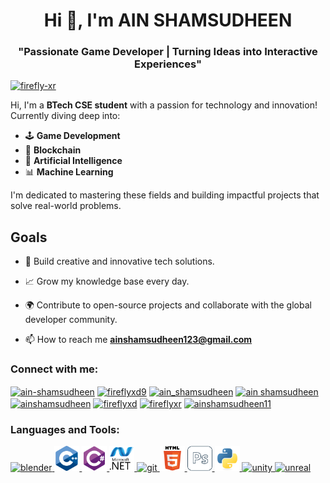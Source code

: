 <h1 align="center">Hi 👋, I'm AIN SHAMSUDHEEN</h1>
<h3 align="center">"Passionate Game Developer | Turning Ideas into Interactive Experiences"</h3>

<p align="left"> <a href="https://github.com/ryo-ma/github-profile-trophy"><img src="https://github-profile-trophy.vercel.app/?username=firefly-xr" alt="firefly-xr" /></a> </p>


Hi, I'm a **BTech CSE student** with a passion for technology and innovation! Currently diving deep into:  
- 🕹️ **Game Development**  
- 🔗 **Blockchain**  
- 🤖 **Artificial Intelligence**  
- 📊 **Machine Learning**  

I'm dedicated to mastering these fields and building impactful projects that solve real-world problems.

## Goals  
- 🌟 Build creative and innovative tech solutions.  
- 📈 Grow my knowledge base every day.  
- 🌍 Contribute to open-source projects and collaborate with the global developer community.


- 📫 How to reach me **ainshamsudheen123@gmail.com**

<h3 align="left">Connect with me:</h3>
<p align="left">
<a href="https://codepen.io/ain-shamsudheen" target="blank"><img align="center" src="https://raw.githubusercontent.com/rahuldkjain/github-profile-readme-generator/master/src/images/icons/Social/codepen.svg" alt="ain-shamsudheen" height="30" width="40" /></a>
<a href="https://dev.to/fireflyxd9" target="blank"><img align="center" src="https://raw.githubusercontent.com/rahuldkjain/github-profile-readme-generator/master/src/images/icons/Social/devto.svg" alt="fireflyxd9" height="30" width="40" /></a>
<a href="https://twitter.com/ain_shamsudheen" target="blank"><img align="center" src="https://raw.githubusercontent.com/rahuldkjain/github-profile-readme-generator/master/src/images/icons/Social/twitter.svg" alt="ain_shamsudheen" height="30" width="40" /></a>
<a href="https://www.linkedin.com/in/ain-shamsudheen-8148551b4" target="blank"><img align="center" src="https://raw.githubusercontent.com/rahuldkjain/github-profile-readme-generator/master/src/images/icons/Social/linked-in-alt.svg" alt="ain shamsudheen" height="30" width="40" /></a>
<a href="https://instagram.com/ainshamsudheen" target="blank"><img align="center" src="https://raw.githubusercontent.com/rahuldkjain/github-profile-readme-generator/master/src/images/icons/Social/instagram.svg" alt="ainshamsudheen" height="30" width="40" /></a>
<a href="https://dribbble.com/fireflyxd" target="blank"><img align="center" src="https://raw.githubusercontent.com/rahuldkjain/github-profile-readme-generator/master/src/images/icons/Social/dribbble.svg" alt="fireflyxd" height="30" width="40" /></a>
<a href="https://hashnode.com/@fireflyxr" target="blank"><img align="center" src="https://raw.githubusercontent.com/rahuldkjain/github-profile-readme-generator/master/src/images/icons/Social/hashnode.svg" alt="fireflyxr" height="30" width="40" /></a>
<a href="https://www.hackerrank.com/ainshamsudheen11" target="blank"><img align="center" src="https://raw.githubusercontent.com/rahuldkjain/github-profile-readme-generator/master/src/images/icons/Social/hackerrank.svg" alt="ainshamsudheen11" height="30" width="40" /></a>
</p>

<h3 align="left">Languages and Tools:</h3>
<p align="left">  <a href="https://www.blender.org/" target="_blank" rel="noreferrer"> <img src="https://download.blender.org/branding/community/blender_community_badge_white.svg" alt="blender" width="40" height="40"/> </a> <a href="https://www.w3schools.com/cpp/" target="_blank" rel="noreferrer"> <img src="https://raw.githubusercontent.com/devicons/devicon/master/icons/cplusplus/cplusplus-original.svg" alt="cplusplus" width="40" height="40"/> </a> <a href="https://www.w3schools.com/cs/" target="_blank" rel="noreferrer"> <img src="https://raw.githubusercontent.com/devicons/devicon/master/icons/csharp/csharp-original.svg" alt="csharp" width="40" height="40"/> </a> <a href="https://dotnet.microsoft.com/" target="_blank" rel="noreferrer"> <img src="https://raw.githubusercontent.com/devicons/devicon/master/icons/dot-net/dot-net-original-wordmark.svg" alt="dotnet" width="40" height="40"/> </a> <a href="https://git-scm.com/" target="_blank" rel="noreferrer"> <img src="https://www.vectorlogo.zone/logos/git-scm/git-scm-icon.svg" alt="git" width="40" height="40"/> </a> <a href="https://www.w3.org/html/" target="_blank" rel="noreferrer"> <img src="https://raw.githubusercontent.com/devicons/devicon/master/icons/html5/html5-original-wordmark.svg" alt="html5" width="40" height="40"/> </a> <a  <a href="https://www.photoshop.com/en" target="_blank" rel="noreferrer"> <img src="https://raw.githubusercontent.com/devicons/devicon/master/icons/photoshop/photoshop-line.svg" alt="photoshop" width="40" height="40"/> </a> <a href="https://www.python.org" target="_blank" rel="noreferrer"> <img src="https://raw.githubusercontent.com/devicons/devicon/master/icons/python/python-original.svg" alt="python" width="40" height="40"/> </a> <a href="https://unity.com/" target="_blank" rel="noreferrer"> <img src="https://www.vectorlogo.zone/logos/unity3d/unity3d-icon.svg" alt="unity" width="40" height="40"/> </a> <a href="https://unrealengine.com/" target="_blank" rel="noreferrer"> <img src="https://raw.githubusercontent.com/kenangundogan/fontisto/036b7eca71aab1bef8e6a0518f7329f13ed62f6b/icons/svg/brand/unreal-engine.svg" alt="unreal" width="40" height="40"/> </a> </p>
